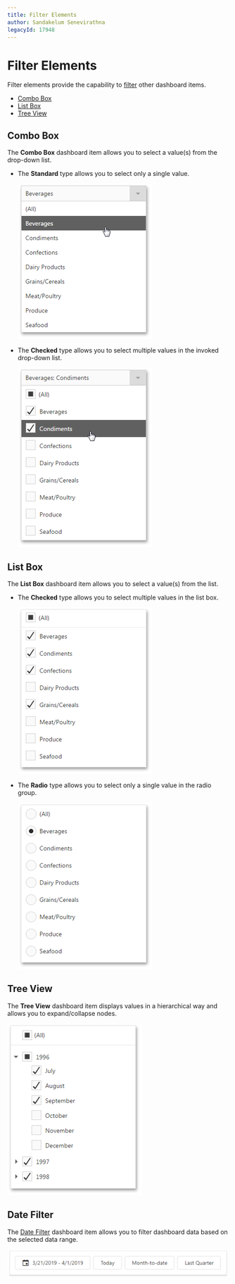 ```yaml
---
title: Filter Elements
author: Sandakelum Senevirathna
legacyId: 17948
---
```

# Filter Elements
Filter elements provide the capability to [filter](../data-presentation/master-filtering.md) other dashboard items.
* [Combo Box](#combo-box)
* [List Box](#list-box)
* [Tree View](#tree-view)

## <a name="combo-box"/>Combo Box
The **Combo Box** dashboard item allows you to select a value(s) from the drop-down list.
* The **Standard** type allows you to select only a single value.
	
	![StandardCombobox_Web](../../../images/img25527.png)
* The **Checked** type allows you to select multiple values in the invoked drop-down list.
	
	![CheckedCombobox_Web](../../../images/img25528.png)

## <a name="list-box"/>List Box
The **List Box** dashboard item allows you to select a value(s) from the list.
* The **Checked** type allows you to select multiple values in the list box.
	
	![StandardListbox_Web](../../../images/img25529.png)
* The **Radio** type allows you to select only a single value in the radio group.
	
	![RadioListbox_Web](../../../images/img25530.png)

## <a name="tree-view"/>Tree View
The **Tree View** dashboard item displays values in a hierarchical way and allows you to expand/collapse nodes.

![TreeView_Web](../../../images/img25531.png)

## Date Filter

The [Date Filter](../dashboard-items/date-filter.md) dashboard item allows you to filter dashboard data based on the selected data range. 

![](../../../images/datefilter-web-autoheight.png)